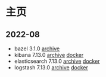 # 主页

## 2022-08
- bazel 3.1.0 [archive](https://github.com/Loongson-Cloud-Community/bazel/releases/tag/3.1.0)
- kibana 7.13.0 [archive](https://github.com/Loongson-Cloud-Community/kibana/releases/download/v7.13.0/kibana-7.13.0-linux-loongarch64.tar.gz) [docker](https://cr.loongnix.cn/repository/library/kibana)
- elasticsearch 7.13.0 [archive](https://github.com/Loongson-Cloud-Community/elasticsearch/releases/tag/v7.13.0) [docker](https://cr.loongnix.cn/repository/library/elasticsearch)
- logstash 7.13.0 [archive](https://github.com/Loongson-Cloud-Community/logstash/releases/tag/v7.13.0) [docker](https://cr.loongnix.cn/repository/library/logstash)
